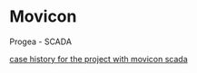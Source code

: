 # Movicon
Progea - SCADA

[case history for the project with movicon scada](https://www.progea.com/en/movicon-aiuta-a-rilassarti/)
